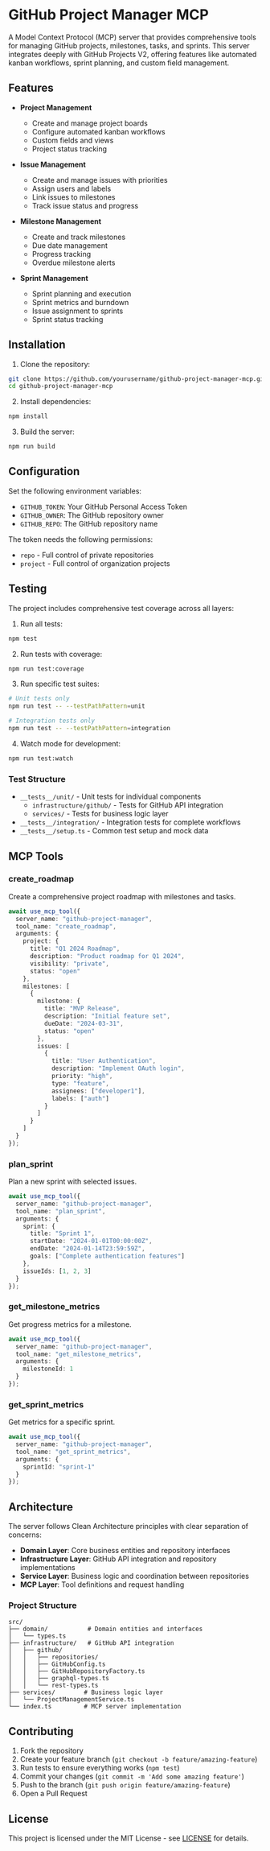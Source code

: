 # GitHub Project Manager MCP

A Model Context Protocol (MCP) server that provides comprehensive tools for managing GitHub projects, milestones, tasks, and sprints. This server integrates deeply with GitHub Projects V2, offering features like automated kanban workflows, sprint planning, and custom field management.

## Features

- **Project Management**
  - Create and manage project boards
  - Configure automated kanban workflows
  - Custom fields and views
  - Project status tracking

- **Issue Management**
  - Create and manage issues with priorities
  - Assign users and labels
  - Link issues to milestones
  - Track issue status and progress

- **Milestone Management**
  - Create and track milestones
  - Due date management
  - Progress tracking
  - Overdue milestone alerts

- **Sprint Management**
  - Sprint planning and execution
  - Sprint metrics and burndown
  - Issue assignment to sprints
  - Sprint status tracking

## Installation

1. Clone the repository:
```bash
git clone https://github.com/yourusername/github-project-manager-mcp.git
cd github-project-manager-mcp
```

2. Install dependencies:
```bash
npm install
```

3. Build the server:
```bash
npm run build
```

## Configuration

Set the following environment variables:

- `GITHUB_TOKEN`: Your GitHub Personal Access Token
- `GITHUB_OWNER`: The GitHub repository owner
- `GITHUB_REPO`: The GitHub repository name

The token needs the following permissions:
- `repo` - Full control of private repositories
- `project` - Full control of organization projects

## Testing

The project includes comprehensive test coverage across all layers:

1. Run all tests:
```bash
npm test
```

2. Run tests with coverage:
```bash
npm run test:coverage
```

3. Run specific test suites:
```bash
# Unit tests only
npm run test -- --testPathPattern=unit

# Integration tests only
npm run test -- --testPathPattern=integration
```

4. Watch mode for development:
```bash
npm run test:watch
```

### Test Structure

- `__tests__/unit/` - Unit tests for individual components
  - `infrastructure/github/` - Tests for GitHub API integration
  - `services/` - Tests for business logic layer
- `__tests__/integration/` - Integration tests for complete workflows
- `__tests__/setup.ts` - Common test setup and mock data

## MCP Tools

### create_roadmap
Create a comprehensive project roadmap with milestones and tasks.

```typescript
await use_mcp_tool({
  server_name: "github-project-manager",
  tool_name: "create_roadmap",
  arguments: {
    project: {
      title: "Q1 2024 Roadmap",
      description: "Product roadmap for Q1 2024",
      visibility: "private",
      status: "open"
    },
    milestones: [
      {
        milestone: {
          title: "MVP Release",
          description: "Initial feature set",
          dueDate: "2024-03-31",
          status: "open"
        },
        issues: [
          {
            title: "User Authentication",
            description: "Implement OAuth login",
            priority: "high",
            type: "feature",
            assignees: ["developer1"],
            labels: ["auth"]
          }
        ]
      }
    ]
  }
});
```

### plan_sprint
Plan a new sprint with selected issues.

```typescript
await use_mcp_tool({
  server_name: "github-project-manager",
  tool_name: "plan_sprint",
  arguments: {
    sprint: {
      title: "Sprint 1",
      startDate: "2024-01-01T00:00:00Z",
      endDate: "2024-01-14T23:59:59Z",
      goals: ["Complete authentication features"]
    },
    issueIds: [1, 2, 3]
  }
});
```

### get_milestone_metrics
Get progress metrics for a milestone.

```typescript
await use_mcp_tool({
  server_name: "github-project-manager",
  tool_name: "get_milestone_metrics",
  arguments: {
    milestoneId: 1
  }
});
```

### get_sprint_metrics
Get metrics for a specific sprint.

```typescript
await use_mcp_tool({
  server_name: "github-project-manager",
  tool_name: "get_sprint_metrics",
  arguments: {
    sprintId: "sprint-1"
  }
});
```

## Architecture

The server follows Clean Architecture principles with clear separation of concerns:

- **Domain Layer**: Core business entities and repository interfaces
- **Infrastructure Layer**: GitHub API integration and repository implementations
- **Service Layer**: Business logic and coordination between repositories
- **MCP Layer**: Tool definitions and request handling

### Project Structure
```
src/
├── domain/           # Domain entities and interfaces
│   └── types.ts
├── infrastructure/   # GitHub API integration
│   ├── github/
│   │   ├── repositories/
│   │   ├── GitHubConfig.ts
│   │   ├── GitHubRepositoryFactory.ts
│   │   ├── graphql-types.ts
│   │   └── rest-types.ts
├── services/        # Business logic layer
│   └── ProjectManagementService.ts
└── index.ts         # MCP server implementation
```

## Contributing

1. Fork the repository
2. Create your feature branch (`git checkout -b feature/amazing-feature`)
3. Run tests to ensure everything works (`npm test`)
4. Commit your changes (`git commit -m 'Add some amazing feature'`)
5. Push to the branch (`git push origin feature/amazing-feature`)
6. Open a Pull Request

## License

This project is licensed under the MIT License - see [LICENSE](LICENSE) for details.
